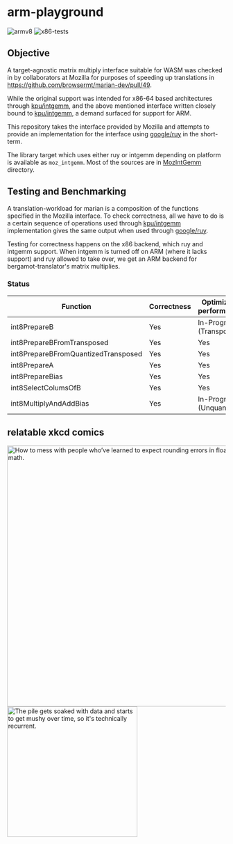 # arm-playground

![armv8](https://github.com/jerinphilip/arm-playground/actions/workflows/arm-compiles.yml/badge.svg)
![x86-tests](https://github.com/jerinphilip/arm-playground/actions/workflows/tests.yml/badge.svg)


## Objective

A target-agnostic matrix multiply interface suitable for WASM was checked in by
collaborators at Mozilla for purposes of speeding up translations in
https://github.com/browsermt/marian-dev/pull/49.

While the original support was intended for x86-64 based architectures through
[kpu/intgemm](https://github.com/kpu/intgemm), and the above mentioned
interface written closely bound to
[kpu/intgemm](https://github.com/kpu/intgemm), a demand surfaced for support for ARM.

This repository takes the interface provided by Mozilla and attempts to provide an
implementation for the interface using
[google/ruy](https://github.com/google/ruy/) in the short-term.

The library target which uses either ruy or intgemm depending on platform is
available as `moz_intgemm`. Most of the sources are in
[MozIntGemm](./MozIntGemm) directory.

## Testing and Benchmarking

A translation-workload for marian is a composition of the functions specified
in the Mozilla interface. To check correctness, all we have to do is a certain
sequence of operations used through
[kpu/intgemm](https://github.com/kpu/intgemm) implementation gives the same
output when used through [google/ruy](https://github.com/google/ruy).

Testing for correctness happens on the x86 backend, which ruy and intgemm
support.  When intgemm is turned off on ARM (where it lacks support) and ruy
allowed to take over, we get an ARM backend for bergamot-translator's matrix multiplies.

### Status

| Function                            | Correctness | Optimized for performance(?) |
| ----------------------------------- | ------------| --------------------------   |
| int8PrepareB                        | Yes         | In-Progress (Transpose)      |
| int8PrepareBFromTransposed          | Yes         | Yes                          |
| int8PrepareBFromQuantizedTransposed | Yes         | Yes                          |
| int8PrepareA                        | Yes         | Yes                          |
| int8PrepareBias                     | Yes         | Yes                          |
| int8SelectColumsOfB                 | Yes         | Yes                          |
| int8MultiplyAndAddBias              | Yes         | In-Progress (Unquantize)     |


## relatable xkcd comics 

<img width="600" alt="How to mess with people who’ve learned to expect rounding errors in floating-point math." src="https://imgs.xkcd.com/comics/e_to_the_pi_minus_pi.png">

<img width="300" alt="The pile gets soaked with data and starts to get mushy over time, so it's technically recurrent." src="https://imgs.xkcd.com/comics/machine_learning.png">


